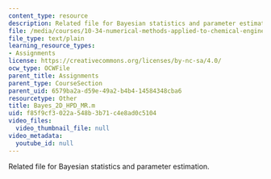 ```yaml
---
content_type: resource
description: Related file for Bayesian statistics and parameter estimation.
file: /media/courses/10-34-numerical-methods-applied-to-chemical-engineering-fall-2005/f85f9cf3022a548b3b71c4e8ad0c5104_Bayes_2D_HPD_MR.m
file_type: text/plain
learning_resource_types:
- Assignments
license: https://creativecommons.org/licenses/by-nc-sa/4.0/
ocw_type: OCWFile
parent_title: Assignments
parent_type: CourseSection
parent_uid: 6579ba2a-d59e-49a2-b4b4-14584348cba6
resourcetype: Other
title: Bayes_2D_HPD_MR.m
uid: f85f9cf3-022a-548b-3b71-c4e8ad0c5104
video_files:
  video_thumbnail_file: null
video_metadata:
  youtube_id: null
---
```

Related file for Bayesian statistics and parameter estimation.